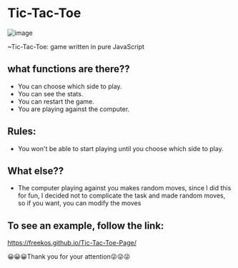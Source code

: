 # Tic-Tac-Toe
![image](https://user-images.githubusercontent.com/81808264/167503074-353af820-8e93-45f5-a5ea-f0104baed5fa.png)

~Tic-Tac-Toe: game written in pure JavaScript

## what functions are there??
* You can choose which side to play.
* You can see the stats.
* You can restart the game.
* You are playing against the computer.

## Rules:
* You won't be able to start playing until you choose which side to play.

## What else??
* The computer playing against you makes random moves, since I did this for fun, I decided not to complicate the task and made random moves, so if you want, you can modify the moves

## To see an example, follow the link:
https://freekos.github.io/Tic-Tac-Toe-Page/

😀😀😀Thank you for your attention😜😜😜
